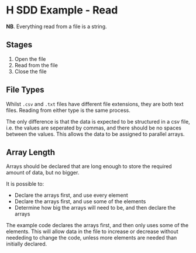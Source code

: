 # H SDD Example - Read

__NB__. Everything read from a file is a string.

## Stages

1. Open the file
2. Read from the file
3. Close the file

## File Types

Whilst `.csv` and `.txt` files have different file extensions, they are both text files.  Reading from either type is the same process.

The only difference is that the data is expected to be structured in a csv file, i.e. the values are seperated by commas, and there should be no spaces between the values.  This allows the data to be assigned to parallel arrays.


## Array Length

Arrays should be declared that are long enough to store the required amount of data, but no bigger.

It is possible to:

* Declare the arrays first, and use every element
* Declare the arrays first, and use some of the elements
* Determine how big the arrays will need to be, and then declare the arrays

The example code declares the arrays first, and then only uses some of the elements.  This will allow data in the file to increase or decrease without neededing to change the code, unless more elements are needed than initially declared.
